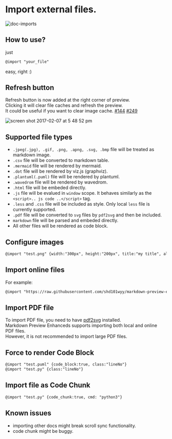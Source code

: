 # Import external files.  

![doc-imports](https://cloud.githubusercontent.com/assets/1908863/22716507/f352a4b6-ed5b-11e6-9bac-88837f111de0.gif)

## How to use?  
just  
  ```markdown
  @import "your_file"  
  ```
easy, right :)

## Refresh button  
Refresh button is now added at the right corner of preview.  
Clicking it will clear file caches and refresh the preview.  
It could be useful if you want to clear image cache. [#144](https://github.com/shd101wyy/markdown-preview-enhanced/issues/144) [#249](https://github.com/shd101wyy/markdown-preview-enhanced/issues/249)      

![screen shot 2017-02-07 at 5 48 52 pm](https://cloud.githubusercontent.com/assets/1908863/22716917/c7088ae0-ed5d-11e6-8db9-e1ab035a3a2b.png)

## Supported file types
* `.jpeg(.jpg), .gif, .png, .apng, .svg, .bmp` file will be treated as markdown image.  
* `.csv` file will be converted to markdown table.  
* `.mermaid` file will be rendered by mermaid.  
* `.dot` file will be rendered by viz.js (graphviz).  
* `.plantuml(.puml)` file will be rendered by plantuml.  
* `.wavedrom` file will be rendered by wavedrom.  
* `.html` file will be embeded directly.  
* `.js` file will be evalued in `window` scope. It behaves similarly as the `<script>.. js code ..</script>` tag. 
* `.less` and `.css` file will be included as style. Only local `less` file is currently supported.  
* `.pdf` file will be converted to `svg` files by `pdf2svg` and then be included.
* `markdown` file will be parsed and embeded directly.     
* All other files will be rendered as code block.    

## Configure images
```markdown  
@import "test.png" {width:"300px", height:"200px", title:"my title", alt:"my alt"}
```

## Import online files
For example:  
```markdown
@import "https://raw.githubusercontent.com/shd101wyy/markdown-preview-enhanced/master/LICENSE.md"
```

## Import PDF file  
To import PDF file, you need to have [pdf2svg](extra.md) installed.  
Markdown Preview Enhanceds supports importing both local and online PDF files.  
However, it is not recommended to import large PDF files.

## Force to render Code Block  
```markdown
@import "test.puml" {code_block:true, class:"lineNo"}
@import "test.py" {class:"lineNo"}
```

## Import file as Code Chunk  
```markdown
@import "test.py" {code_chunk:true, cmd: "python3"}
```

## Known issues  
* importing other docs might break scroll sync functionality.  
* code chunk might be buggy.  